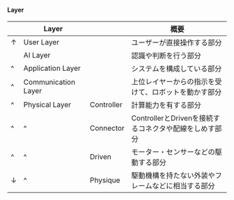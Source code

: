 #### Layer

|     | Layer               |            | 概要                                                   |
| --- | ------------------- | ---------- | ------------------------------------------------------ |
| ↑   | User Layer          |            | ユーザーが直接操作する部分                             |
|     | AI Layer            |            | 認識や判断を行う部分                                   |
| ^   | Application Layer   |            | システムを構成している部分                             |
| ^   | Communication Layer |            | 上位レイヤーからの指示を受けて、ロボットを動かす部分   |
| ^   | Physical Layer      | Controller | 計算能力を有する部分                                   |
| ^   | ^                   | Connector  | ControllerとDrivenを接続するコネクタや配線をしめす部分 |
| ^   | ^                   | Driven     | モーター・センサーなどの駆動する部分                   |
| ↓   | ^                   | Physique   | 駆動機構を持たない外装やフレームなどに相当する部分     |



